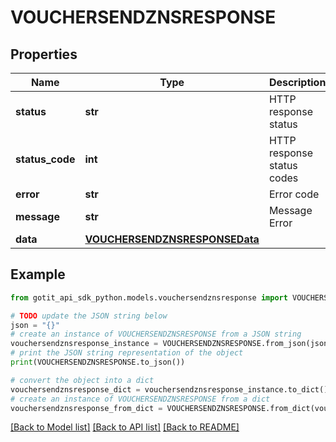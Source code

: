 # VOUCHERSENDZNSRESPONSE


## Properties

Name | Type | Description | Notes
------------ | ------------- | ------------- | -------------
**status** | **str** | HTTP response status | [optional] 
**status_code** | **int** | HTTP response status codes | [optional] 
**error** | **str** | Error code | [optional] 
**message** | **str** | Message Error | [optional] 
**data** | [**VOUCHERSENDZNSRESPONSEData**](VOUCHERSENDZNSRESPONSEData.md) |  | [optional] 

## Example

```python
from gotit_api_sdk_python.models.vouchersendznsresponse import VOUCHERSENDZNSRESPONSE

# TODO update the JSON string below
json = "{}"
# create an instance of VOUCHERSENDZNSRESPONSE from a JSON string
vouchersendznsresponse_instance = VOUCHERSENDZNSRESPONSE.from_json(json)
# print the JSON string representation of the object
print(VOUCHERSENDZNSRESPONSE.to_json())

# convert the object into a dict
vouchersendznsresponse_dict = vouchersendznsresponse_instance.to_dict()
# create an instance of VOUCHERSENDZNSRESPONSE from a dict
vouchersendznsresponse_from_dict = VOUCHERSENDZNSRESPONSE.from_dict(vouchersendznsresponse_dict)
```
[[Back to Model list]](../README.md#documentation-for-models) [[Back to API list]](../README.md#documentation-for-api-endpoints) [[Back to README]](../README.md)


